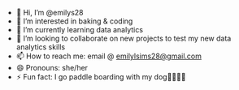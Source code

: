 - 👋 Hi, I’m @emilys28
- 👀 I’m interested in baking & coding
- 🌱 I’m currently learning data analytics
- 💞️ I’m looking to collaborate on new projects to test my new data analytics skills
- 📫 How to reach me: email @ emilylsims28@gmail.com
- 😄 Pronouns: she/her
- ⚡ Fun fact: I go paddle boarding with my dog🐶🏄🏼‍♀️

<!---
emilys28/emilys28 is a ✨ special ✨ repository because its `README.md` (this file) appears on your GitHub profile.
You can click the Preview link to take a look at your changes.
--->
